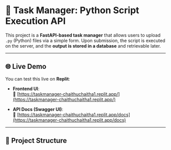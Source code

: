 # 🧠 Task Manager: Python Script Execution API

This project is a **FastAPI-based task manager** that allows users to upload `.py` (Python) files via a simple form. Upon submission, the script is executed on the server, and the **output is stored in a database** and retrievable later.

---

## 🌐 Live Demo

You can test this live on **Replit**:

- **Frontend UI**:  
  🔗 [https://taskmanager-chaithuchaitha1.replit.app/](https://taskmanager-chaithuchaitha1.replit.app/)

- **API Docs (Swagger UI)**:  
  🔗 [https://taskmanager-chaithuchaitha1.replit.app/docs](https://taskmanager-chaithuchaitha1.replit.app/docs)

---

## 📂 Project Structure

